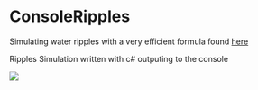 # ConsoleRipples
 Simulating water ripples with a very efficient formula found <a href="https://web.archive.org/web/20160418004149/http://freespace.virgin.net/hugo.elias/graphics/x_water.htm"> here </a>
 <p>Ripples Simulation written with c# outputing to the console</p>
<img src="http://puu.sh/FdEBR/0d6234999a.png">
